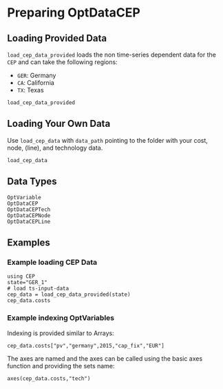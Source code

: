 # Preparing OptDataCEP
## Loading Provided Data
`load_cep_data_provided` loads the non time-series dependent data for the `CEP` and can take the following regions:
- `GER`: Germany
- `CA`: California
- `TX`: Texas

```@docs
load_cep_data_provided
```
## Loading Your Own Data
Use `load_cep_data` with `data_path` pointing to the folder with your cost, node, (line), and technology data.

```@docs
load_cep_data
```

## Data Types
```@docs
OptVariable
OptDataCEP
OptDataCEPTech
OptDataCEPNode
OptDataCEPLine
```
## Examples
### Example loading CEP Data
```@example 2
using CEP
state="GER_1"
# load ts-input-data
cep_data = load_cep_data_provided(state)
cep_data.costs
```
### Example indexing OptVariables
Indexing is provided similar to Arrays:
```@example 2
cep_data.costs["pv","germany",2015,"cap_fix","EUR"]
```
The axes are named and the axes can be called using the basic axes function and providing the sets name:
```@example 2
axes(cep_data.costs,"tech")
```
